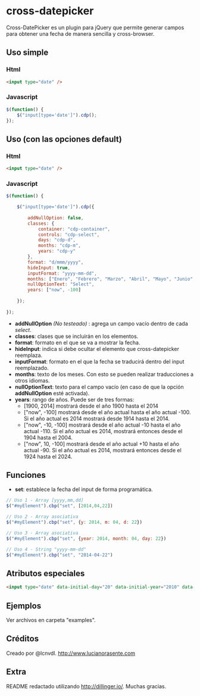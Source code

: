 cross-datepicker
================

Cross-DatePicker es un plugin para jQuery que permite generar campos para obtener una fecha de manera sencilla y cross-browser.

## Uso simple

### Html
```html
<input type="date" />
```

### Javascript
```javascript
$(function() {
    $("input[type='date']").cdp();
});
```

## Uso (con las opciones default)

### Html
```html
<input type="date" />
```

### Javascript
```javascript
$(function() {

    $("input[type='date']").cdp({
    
        addNullOption: false,
        classes: {
            container: "cdp-container",
            controls: "cdp-select",
            days: "cdp-d",
            months: "cdp-m",
            years: "cdp-y"
        },
        format: "d/mmm/yyyy",
        hideInput: true,
        inputFormat: "yyyy-mm-dd",
        months: ["Enero", "Febrero", "Marzo", "Abril", "Mayo", "Junio", "Julio", "Agosto", "Septiembre", "Octubre", "Noviembre", "Diciembre"],
        nullOptionText: "Select",
        years: ["now", -100]
        
    });
    
});
```

* **addNullOption** *(No testeado)* : agrega un campo vacío dentro de cada *select*.
* **classes**: clases que se incluirán en los elementos.
* **format**: formato en el que se va a mostrar la fecha.
* **hideInput**: indica si debe ocultar el elemento que cross-datepicker reemplaza.
* **inputFormat**: formato en el que la fecha se traducirá dentro del input reemplazado.
* **months**: texto de los meses. Con esto se pueden realizar traducciones a otros idiomas.
* **nullOptionText**: texto para el campo vacío (en caso de que la opción **addNullOption** esté activada).
* **years**: rango de años. Puede ser de tres formas:
  + [1900, 2014] mostrará desde el año 1900 hasta el 2014
  + ["now", -100] mostrará desde el año actual hasta el año actual -100. Si el año actual es 2014 mostrará desde 1914  hasta el 2014.
  + ["now", -10, -100] mostrará desde el año actual -10 hasta el año actual -110. Si el año actual es 2014, mostrará entonces desde el 1904 hasta el 2004.
  + ["now", 10, -100] mostrará desde el año actual +10 hasta el año actual -90. Si el año actual es 2014, mostrará entonces desde el 1924 hasta el 2024.


## Funciones

* **set**: establece la fecha del input de forma programática.
```javascript
// Uso 1 - Array [yyyy,mm,dd]
$("#myElement").cbp("set", [2014,04,22])

// Uso 2 - Array asociativa
$("#myElement").cbp("set", {y: 2014, m: 04, d: 22})

// Uso 3 - Array asociativa
$("#myElement").cbp("set", {year: 2014, month: 04, day: 22})

// Uso 4 - String "yyyy-mm-dd"
$("#myElement").cbp("set", "2014-04-22")
```

## Atributos especiales
```html
<input type="date" data-initial-day="20" data-initial-year="2010" data-initial-month="4" />
```

## Ejemplos

Ver archivos en carpeta "examples".

## Créditos
Creado por @lcnvdl. http://www.lucianorasente.com

## Extra

README redactado utilizando http://dillinger.io/. Muchas gracias.
